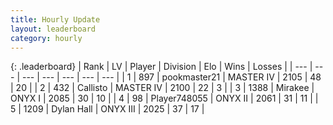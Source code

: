 ```yaml
---
title: Hourly Update
layout: leaderboard
category: hourly
---
```


{: .leaderboard}
| Rank | LV | Player | Division | Elo | Wins | Losses |
| --- | --- | --- | --- | --- | --- | --- |
| <span data-change="0">1</span> | 897 | <span title="ID: 652474">pookmaster21</span> | MASTER IV | <span data-change="0">2105</span> | <span data-change="0">48</span> | <span data-change="0">20</span> |
| <span data-change="0">2</span> | 432 | <span title="ID: 619928">Callisto</span> | MASTER IV | <span data-change="-2">2100</span> | <span data-change="0">22</span> | <span data-change="1">3</span> |
| <span data-change="0">3</span> | 1388 | <span title="ID: 416373">Mirakee</span> | ONYX I | <span data-change="4">2085</span> | <span data-change="1">30</span> | <span data-change="0">10</span> |
| <span data-change="0">4</span> | 98 | <span title="ID: 748055">Player748055</span> | ONYX II | <span data-change="0">2061</span> | <span data-change="0">31</span> | <span data-change="0">11</span> |
| <span data-change="1">5</span> | 1209 | <span title="ID: 174294">Dylan Hall</span> | ONYX III | <span data-change="0">2025</span> | <span data-change="0">37</span> | <span data-change="0">17</span> |